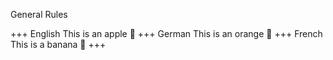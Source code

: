 General Rules

+++ English
This is an apple 🍎
+++ German
This is an orange 🍊
+++ French
This is a banana 🍌
+++